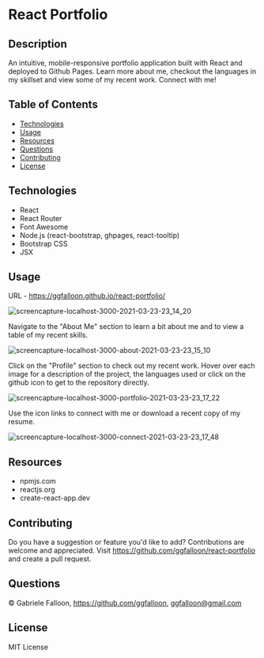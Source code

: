 # React Portfolio

## Description
An intuitive, mobile-responsive portfolio application built with React and deployed to Github Pages. Learn more about me, checkout the languages in my skillset and view some of my recent work. Connect with me!

## Table of Contents

* [Technologies](#technologies)
* [Usage](#usage)
* [Resources](#resources)
* [Questions](#questions)
* [Contributing](#contributing)
* [License](#license)

## Technologies
* React
* React Router
* Font Awesome
* Node.js (react-bootstrap, ghpages, react-tooltip)
* Bootstrap CSS
* JSX

## Usage

URL - https://ggfalloon.github.io/react-portfolio/

![screencapture-localhost-3000-2021-03-23-23_14_20](https://user-images.githubusercontent.com/71281652/112254826-383ff800-8c2f-11eb-89b9-26b90e326065.png)

Navigate to the "About Me" section to learn a bit about me and to view a table of my recent skills.

![screencapture-localhost-3000-about-2021-03-23-23_15_10](https://user-images.githubusercontent.com/71281652/112254919-5dcd0180-8c2f-11eb-803b-1e8cb7e6bc93.png)

Click on the "Profile" section to check out my recent work. Hover over each image for a description of the project, the languages used or click on the github icon to get to the repository directly.

![screencapture-localhost-3000-portfolio-2021-03-23-23_17_22](https://user-images.githubusercontent.com/71281652/112255027-805f1a80-8c2f-11eb-9c57-d81a8d052f73.png)

Use the icon links to connect with me or download a recent copy of my resume.

![screencapture-localhost-3000-connect-2021-03-23-23_17_48](https://user-images.githubusercontent.com/71281652/112255221-ccaa5a80-8c2f-11eb-8f60-2dc3539c34c8.png)

## Resources

* npmjs.com
* reactjs.org
* create-react-app.dev

## Contributing

Do you have a suggestion or feature you'd like to add? 
Contributions are welcome and appreciated. Visit https://github.com/ggfalloon/react-portfolio and create a pull request.

## Questions

&copy; Gabriele Falloon, https://github.com/ggfalloon, ggfalloon@gmail.com

## License

MIT License
